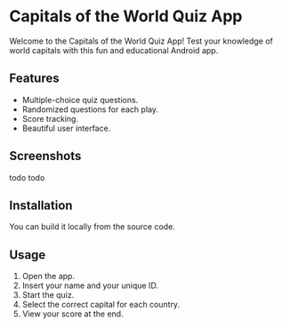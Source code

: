 # Capitals of the World Quiz App

Welcome to the Capitals of the World Quiz App! Test your knowledge of world capitals with this fun and educational Android app.

## Features
- Multiple-choice quiz questions.
- Randomized questions for each play.
- Score tracking.
- Beautiful user interface.

## Screenshots
todo
todo

## Installation
You can build it locally from the source code.

## Usage
1. Open the app.
2. Insert your name and your unique ID.
3. Start the quiz.
4. Select the correct capital for each country.
5. View your score at the end.

